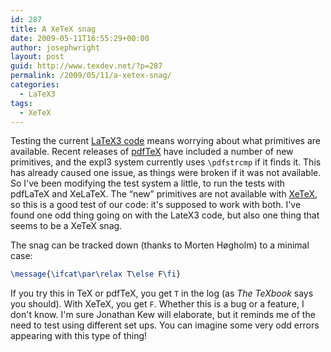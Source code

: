 ```yaml
---
id: 287
title: A XeTeX snag
date: 2009-05-11T16:55:29+00:00
author: josephwright
layout: post
guid: http://www.texdev.net/?p=287
permalink: /2009/05/11/a-xetex-snag/
categories:
  - LaTeX3
tags:
  - XeTeX
---
```

Testing the current [LaTeX3 code](http://www.latex-project.org/code.html) means worrying about what primitives are available. Recent releases of [pdfTeX](http://www.pdftex.org) have included a number of new primitives, and the expl3 system currently uses `\pdfstrcmp` if it finds it. This has already caused one issue, as things were broken if it was not available. So I've been modifying the test system a little, to run the tests with pdfLaTeX and XeLaTeX. The “new” primitives are not available with [XeTeX](http://scripts.sil.org/cms/scripts/page.php?site_id=nrsi&amp;id=XeTeX), so this is a good test of our code: it's supposed to work with both. I've found one odd thing going on with the LateX3 code, but also one thing that seems to be a XeTeX snag.

The snag can be tracked down (thanks to Morten Høgholm) to a minimal case:

```latex
\message{\ifcat\par\relax T\else F\fi}
```

If you try this in TeX or pdfTeX, you get `T` in the log (as _The TeXbook_ says you should). With XeTeX, you get `F`. Whether this is a bug or a feature, I don't know. I'm sure Jonathan Kew will elaborate, but it reminds me of the need to test using different set ups. You can imagine some very odd errors appearing with this type of thing!
